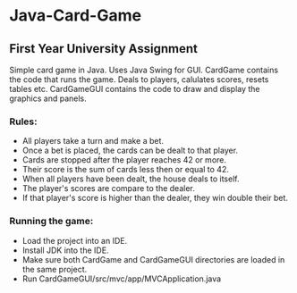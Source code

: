 # Java-Card-Game
## First Year University Assignment

Simple card game in Java. Uses Java Swing for GUI.
CardGame contains the code that runs the game. Deals to players, calulates scores, resets tables etc.
CardGameGUI contains the code to draw and display the graphics and panels.

### Rules:
- All players take a turn and make a bet.
- Once a bet is placed, the cards can be dealt to that player.
- Cards are stopped after the player reaches 42 or more.
- Their score is the sum of cards less then or equal to 42.
- When all players have been dealt, the house deals to itself.
- The player's scores are compare to the dealer.
- If that player's score is higher than the dealer, they win double their bet.


### Running the game:
- Load the project into an IDE.
- Install JDK into the IDE.
- Make sure both CardGame and CardGameGUI directories are loaded in the same project.
- Run CardGameGUI/src/mvc/app/MVCApplication.java
